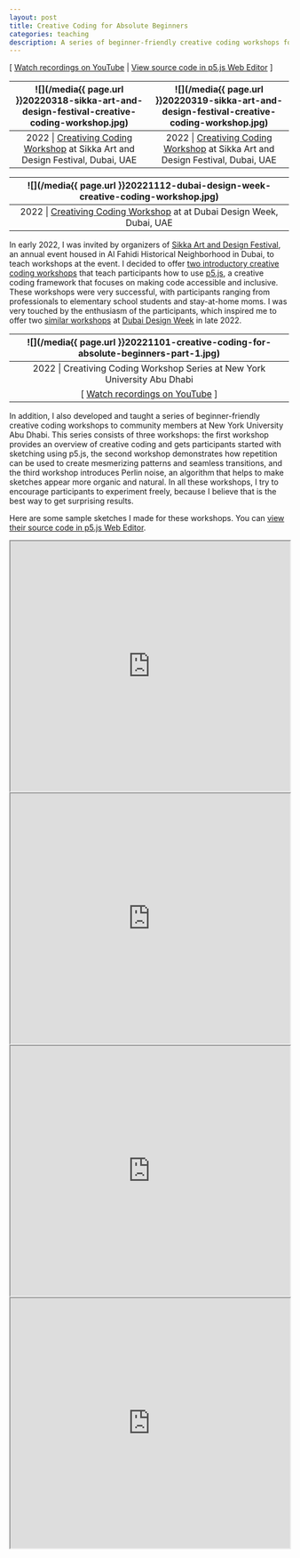 ```yaml
---
layout: post
title: Creative Coding for Absolute Beginners
categories: teaching
description: A series of beginner-friendly creative coding workshops for people without any coding experience.
---
```


[ [Watch recordings on YouTube](https://www.youtube.com/playlist?list=PLUbmjnHkwarjjZ7qHHyZlrhnVije58S_L) \| [View source code in p5.js Web Editor](https://editor.p5js.org/jackbdu/collections/BUeR59x4g) ]

<!--more-->

![](/media{{ page.url }}20220318-sikka-art-and-design-festival-creative-coding-workshop.jpg) | ![](/media{{ page.url }}20220319-sikka-art-and-design-festival-creative-coding-workshop.jpg)
:----------: | :----------:
2022 \| [Creativing Coding Workshop](https://sikkartandesign.com/Creative-Coding-Workshop) at Sikka Art and Design Festival, Dubai, UAE | 2022 \| [Creativing Coding Workshop](https://sikkartandesign.com/Creative-Coding-Workshop) at Sikka Art and Design Festival, Dubai, UAE

![](/media{{ page.url }}20221112-dubai-design-week-creative-coding-workshop.jpg) |
:----------: |
2022 \| [Creativing Coding Workshop](https://www.dubaidesignweek.ae/programme/2022/creative-coding/) at at Dubai Design Week, Dubai, UAE |

In early 2022, I was invited by organizers of [Sikka Art and Design Festival](https://sikkartandesign.com), an annual event housed in Al Fahidi Historical Neighborhood in Dubai, to teach workshops at the event. I decided to offer [two introductory creative coding workshops](https://sikkartandesign.com/Creative-Coding-Workshop) that teach participants how to use [p5.js](http://p5js.org), a creative coding framework that focuses on making code accessible and inclusive. These workshops were very successful, with participants ranging from professionals to elementary school students and stay-at-home moms. I was very touched by the enthusiasm of the participants, which inspired me to offer two [similar workshops](https://www.dubaidesignweek.ae/programme/2022/creative-coding/) at [Dubai Design Week](https://www.dubaidesignweek.ae) in late 2022.


![](/media{{ page.url }}20221101-creative-coding-for-absolute-beginners-part-1.jpg) |
:----------: |
2022 \| Creativing Coding Workshop Series at New York University Abu Dhabi |
[ [Watch recordings on YouTube](https://www.youtube.com/playlist?list=PLUbmjnHkwarjjZ7qHHyZlrhnVije58S_L) ] |

In addition, I also developed and taught a series of beginner-friendly creative coding workshops to community members at New York University Abu Dhabi. This series consists of three workshops: the first workshop provides an overview of creative coding and gets participants started with sketching using p5.js, the second workshop demonstrates how repetition can be used to create mesmerizing patterns and seamless transitions, and the third workshop introduces Perlin noise, an algorithm that helps to make sketches appear more organic and natural. In all these workshops, I try to encourage participants to experiment freely, because I believe that is the best way to get surprising results.

Here are some sample sketches I made for these workshops. You can [view their source code in p5.js Web Editor](https://editor.p5js.org/jackbdu/collections/BUeR59x4g).

<iframe style="width:100%;height:450px" src="https://editor.p5js.org/jackbdu/full/SE-USZgxj"></iframe>

<iframe style="width:100%;height:450px" src="https://editor.p5js.org/jackbdu/full/mLxAjYjM0"></iframe>

<iframe style="width:100%;height:450px" src="https://editor.p5js.org/jackbdu/full/10b7GrjS4"></iframe>

<iframe style="width:100%;height:450px" src="https://editor.p5js.org/jackbdu/full/5lzBOxU1T"></iframe>

